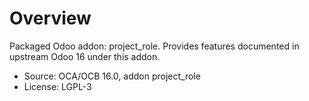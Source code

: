 # Overview

Packaged Odoo addon: project_role. Provides features documented in upstream Odoo 16 under this addon.

- Source: OCA/OCB 16.0, addon project_role
- License: LGPL-3
